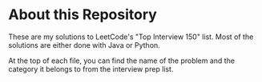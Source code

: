 # About this Repository

These are my solutions to LeetCode's "Top Interview 150" list. Most of the solutions are either done with Java or Python.

At the top of each file, you can find the name of the problem and the category it belongs to from the interview prep list.
